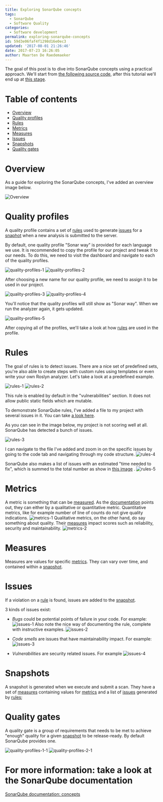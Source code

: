 ```yaml
---
title: Exploring SonarQube concepts
tags:
  - SonarQube
  - Software Quality
categories:
  - Software development
permalink: exploring-sonarqube-concepts
id: 59d3e06faf4f1298d16e0ec3
updated: '2017-08-01 21:26:46'
date: 2017-07-23 16:26:05
author: Maarten De Raedemaeker
---
```

The goal of this post is to dive into SonarQube concepts using a practical approach.
We'll start from [the following source code](https://github.com/maartenderaedemaeker/Automated-SecurityTesting-Demo/tree/part1), after this tutorial we'll end up at [this stage](https://github.com/maartenderaedemaeker/Automated-SecurityTesting-Demo/tree/part2).

# Table of contents

* [Overview](#overview)
* [Quality profiles](#quality-profiles)
* [Rules](#rules)
* [Metrics](#metrics)
* [Measures](#measures)
* [Issues](#issues)
* [Snapshots](#snapshots)
* [Quality gates](#quality-gates)

# <a name="overview"></a>Overview

As a guide for exploring the SonarQube concepts, I've added an overview image below.

![Overview](/images/2017/07/23/Overview.png)
# <a name="quality-profiles"></a>Quality profiles

A quality profile contains a set of [rules](#rules) used to generate [issues](#issues) for a [snaphot](#snapshots) when a new analysis is submitted to the server.

By default, one quality profile "Sonar way" is provided for each language we use.
It is recommended to copy the profile for our project and tweak it to our needs.
To do this, we need to visit the dashboard and navigate to each of the quality profiles.

![quality-profiles-1](/images/2017/07/23/quality-profiles-1.png)
![quality-profiles-2](/images/2017/07/23/quality-profiles-2.png)

After choosing a new name for our quality profile, we need to assign it to be used in our project.

![quality-profiles-3](/images/2017/07/23/quality-profiles-3.png)
![quality-profiles-4](/images/2017/07/23/quality-profiles-4.png)

You'll notice that the quality profiles will still show as "Sonar way". When we run the analyzer again, it gets updated.

![quality-profiles-5](/images/2017/07/23/quality-profiles-5.png)

After copying all of  the profiles, we'll take a look at how [rules](#rules) are used in the profile.

# <a name="rules"></a>Rules

The goal of rules is to detect issues. 
There are a nice set of predefined sets,  you're also able to create steps with custom rules using templates or even write your own Roslyn analyzer.
Let's take a look at a predefined example.

![rules-1](/images/2017/07/23/rules-1.png)
![rules-2](/images/2017/07/23/rules-2.png)

This rule is enabled by default in the "vulnerabilities" section. It does not allow public static fields which are mutable.

To demonstrate SonarQube rules, I've added a file to my project with several issues in it. You can take [a look here](https://github.com/maartenderaedemaeker/Automated-SecurityTesting-Demo/blob/part2/SecurityTestingDemo/Demo/Demo1.cs).

As you can see in the image below, my project is not scoring well at all. SonarQube has detected a bunch of issues.

<a name="rules3"></a>
![rules-3](/images/2017/07/23/rules-3.png)

I can navigate to the file I've added and zoom in on the specific issues by going to the code tab and navigating through my code structure.
![rules-4](/images/2017/07/23/rules-4.png)

SonarQube also makes a list of issues with an estimated "time needed to fix", which is summed to the total number as show in [this image](#rules3) .
![rules-5](/images/2017/07/23/rules-5.png)

# <a name="metrics"></a>Metrics

A metric is something that can be [measured](#measures).
As the [documentation](web_api/api/metrics/search) points out, they can either by a qualitative or quantitative metric.
Quantitative metrics, like for example number of line of counts do not give quality indications.
![metrics-1](/images/2017/07/23/metrics-1.png)
Qualitative metrics, on the other hand, do say something about quality. Their [measures](#measures) impact scores such as reliability, security and maintainability.
![metrics-2](/images/2017/07/23/metrics-2.png)

# <a name="measures"></a>Measures

Measures are values for specific [metrics](#metrics). They can vary over time, and contained within a [snapshot](#snapshots).

# <a name="issues"></a>Issues

If a violation on a [rule](#rules) is found, issues are added to the [snapshot](#snapshots).

3 kinds of issues exist:

* *Bugs* could be potential points of failure in your code.
For example: 
![issues-1](/images/2017/07/23/issues-1.png)
Also note the nice way of documenting the rule, complete with instructive examples.
![issues-2](/images/2017/07/23/issues-2.png)

* *Code smells* are issues that have maintainability impact.
For example:
![issues-3](/images/2017/07/23/issues-3.png)

* *Vulnerabilities* are security related issues.
For example
![issues-4](/images/2017/07/23/issues-4.png)

# <a name="snapshots"></a>Snapshots

A snapshot is generated when we execute and submit a scan.
They have a set of [measures](#measures) containing values for [metrics](#metrics) and a list of [issues](#issues) generated by [rules](#rules);

# <a name="quality-gates"></a> Quality gates

A quality gate is a group of requirements that needs to be met to achieve "enough" quality for a given [snapshot](#snapshots) to be release-ready.
By default SonarQube provides one.

![quality-profiles-1-1](/images/2017/07/23/quality-profiles-1-1.png)
![quality-profiles-2-1](/images/2017/07/23/quality-profiles-2-1.png)

# For more information: take a look at the SonarQube documentation

[SonarQube documentation: concepts](https://docs.sonarqube.org/display/SONAR/Concepts)

